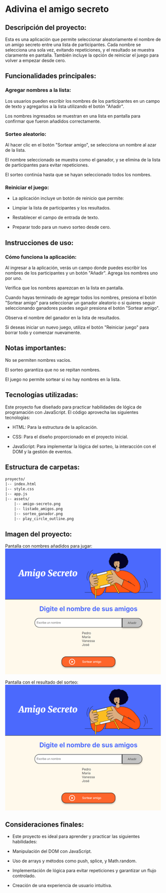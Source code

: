 # Adivina el amigo secreto

## Descripción del proyecto:

Esta es una aplicación que permite seleccionar aleatoriamente el nombre de un amigo secreto entre una lista de participantes. Cada nombre se selecciona una sola vez, evitando repeticiones, y el resultado se muestra claramente en pantalla. También incluye la opción de reiniciar el juego para volver a empezar desde cero.

## Funcionalidades principales:

### Agregar nombres a la lista:

Los usuarios pueden escribir los nombres de los participantes en un campo de texto y agregarlos a la lista utilizando el botón "Añadir".

Los nombres ingresados se muestran en una lista en pantalla para confirmar que fueron añadidos correctamente.

### Sorteo aleatorio:

Al hacer clic en el botón "Sortear amigo", se selecciona un nombre al azar de la lista.

El nombre seleccionado se muestra como el ganador, y se elimina de la lista de participantes para evitar repeticiones.

El sorteo continúa hasta que se hayan seleccionado todos los nombres.

### Reiniciar el juego:

* La aplicación incluye un botón de reinicio que permite:

* Limpiar la lista de participantes y los resultados.

* Restablecer el campo de entrada de texto.

* Preparar todo para un nuevo sorteo desde cero.

## Instrucciones de uso:

### Cómo funciona la aplicación:

Al ingresar a la aplicación, verás un campo donde puedes escribir los nombres de los participantes y un botón "Añadir". Agrega los nombres uno por uno.

Verifica que los nombres aparezcan en la lista en pantalla.

Cuando hayas terminado de agregar todos los nombres, presiona el botón "Sortear amigo" para seleccionar un ganador aleatorio o si quieres seguir seleccionando ganadores puedes seguir presiona el botón "Sortear amigo".

Observa el nombre del ganador en la lista de resultados.

Si deseas iniciar un nuevo juego, utiliza el botón "Reiniciar juego" para borrar todo y comenzar nuevamente.

## Notas importantes:

No se permiten nombres vacíos.

El sorteo garantiza que no se repitan nombres.

El juego no permite sortear si no hay nombres en la lista.

## Tecnologías utilizadas:

Este proyecto fue diseñado para practicar habilidades de lógica de programación con JavaScript. El código aprovecha las siguientes tecnologías:

* HTML: Para la estructura de la aplicación.

* CSS: Para el diseño proporcionado en el proyecto inicial.

* JavaScript: Para implementar la lógica del sorteo, la interacción con el DOM y la gestión de eventos.

## Estructura de carpetas:

```
proyecto/
|-- index.html
|-- style.css
|-- app.js
|-- assets/
    |-- amigo-secreto.png
    |-- listado_amigos.png
    |-- sorteo_ganador.png
    |-- play_circle_outline.png

```

## Imagen del proyecto:

Pantalla con nombres añadidos para jugar:
![Imagen del listado de amigos agregados para jugar](./assets/listado_amigos.png)


Pantalla con el resultado del sorteo:
![Imagen del nombre del amigo ganador del sorteo realizado](./assets/listado_amigos.png)

## Consideraciones finales:

* Este proyecto es ideal para aprender y practicar las siguientes habilidades:

* Manipulación del DOM con JavaScript.

* Uso de arrays y métodos como push, splice, y Math.random.

* Implementación de lógica para evitar repeticiones y garantizar un flujo controlado.

* Creación de una experiencia de usuario intuitiva.



